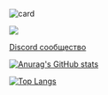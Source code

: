 ![card](https://user-images.githubusercontent.com/81296950/201723942-2d8c3912-536d-4556-9419-a88ad0a0faa4.svg)

![](https://komarev.com/ghpvc/?username=LIMPIX31)


[Discord сообщество](https://discord.gg/75uYTryUu8)

[![Anurag's GitHub stats](https://github-readme-stats.vercel.app/api?username=LIMPIX31&theme=tokyonight)](https://github.com/anuraghazra/github-readme-stats)

[![Top Langs](https://github-readme-stats.vercel.app/api/top-langs/?username=LIMPIX31&theme=tokyonight)](https://github.com/anuraghazra/github-readme-stats)
